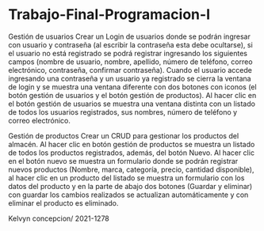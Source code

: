 # Trabajo-Final-Programacion-l

Gestión de usuarios
Crear un Login de usuarios donde se podrán ingresar con usuario y
contraseña (al escribir la contraseña esta debe ocultarse), si el usuario no está
registrado se podrá registrar ingresando los siguientes campos (nombre de usuario,
nombre, apellido, número de teléfono, correo electrónico, contraseña, confirmar
contraseña). Cuando el usuario accede ingresando una contraseña y un usuario ya
registrado se cierra la ventana de login y se muestra una ventana diferente con dos
botones con iconos (el botón gestión de usuarios y el botón gestión de productos).
Al hacer clic en el botón gestión de usuarios se muestra una ventana distinta con un
listado de todos los usuarios registrados, sus nombres, número de teléfono y correo
electrónico.


Gestión de productos
Crear un CRUD para gestionar los productos del almacén. Al hacer clic en
botón gestión de productos se muestra un listado de todos los productos
registrados, además, del botón Nuevo. Al hacer clic en el botón nuevo se muestra
un formulario donde se podrán registrar nuevos productos (Nombre, marca,
categoría, precio, cantidad disponible), al hacer clic en un producto del listado se
muestra un formulario con los datos del producto y en la parte de abajo dos botones
(Guardar y eliminar) con guardar los cambios realizados se actualizan
automáticamente y con eliminar el producto es eliminado. 

Kelvyn concepcion/ 2021-1278
